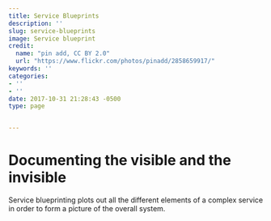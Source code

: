 ```yaml
---
title: Service Blueprints
description: ''
slug: service-blueprints
image: Service blueprint
credit:
  name: "pin add, CC BY 2.0"
  url: "https://www.flickr.com/photos/pinadd/2858659917/"
keywords: ''
categories:
- ''
- ''
date: 2017-10-31 21:28:43 -0500
type: page


---
```

# Documenting the visible and the invisible

Service blueprinting plots out all the different elements of a complex service in order to form a picture of the overall system.
